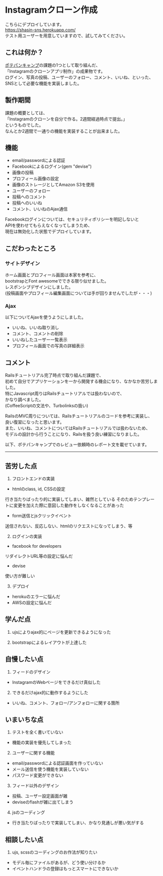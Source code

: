 # Instagramクローン作成
こちらにデプロイしています。  
https://shasin-sns.herokuapp.com/  
テスト用ユーザーを用意していますので、試してみてください。

## これは何か？
[ポテパンキャンプ](https://camp.potepan.com/)の課題の1つとして取り組んだ、  
「Instagramのクローンアプリ制作」の成果物です。  
ログイン、写真の投稿、ユーザーのフォロー、コメント、いいね、といった、  
SNSとして必要な機能を実装しました。

## 製作期間
課題の概要としては、  
「Instagramのクローンを自分で作る。2週間経過時点で提出。」  
というものでした。  
なんとか2週間で一通りの機能を実装することが出来ました。

## 機能
- email/passwordによる認証
- Facebookによるログイン(gem "devise")
- 画像の投稿
- プロフィール画像の設定
- 画像のストレージとしてAmazon S3を使用
- ユーザーのフォロー
- 投稿へのコメント
- 投稿へのいいね
- コメント、いいねのAjax通信

Facebookログインについては、セキュリティポリシーを明記しないと  
APIを使わせてもらえなくなってしまうため、  
現在は無効化した状態でデプロイしています。

## こだわったところ
### サイトデザイン
ホーム画面とプロフィール画面は本家を参考に、  
bootstrapとFont awesomeでできる限り似せました。  
レスポンシブデザインにしました。  
(投稿画面やプロフィール編集画面については手が回りませんでしたが・・・)

### Ajax
以下についてAjaxを使うようにしました。
- いいね、いいね取り消し
- コメント、コメントの削除
- いいねしたユーザー一覧表示
- プロフィール画面での写真の詳細表示

## コメント
Railsチュートリアル完了時点で取り組んだ課題で、  
初めて自分でアプリケーションを一から開発する機会になり、なかなか苦労しました。  
特にJavascript周りはRailsチュートリアルでは扱わないので、  
かなり調べました。  
(CoffeeScriptの文法や、Turbolinksの扱い)

RailsのMVC周りについては、Railsチュートリアルのコードを参考に実装し、  
良い復習になったと思います。  
また、いいね、コメントについてはRailsチュートリアルでは扱わないため、  
モデルの設計から行うことになり、Railsを扱う良い練習になりました。

以下、ポテパンキャンプでのレビュー依頼時のレポート文を載せています。

----

## 苦労した点
1. フロントエンドの実装
  - htmlのclass, id, CSSの設定

   行き当たりばったり的に実装してしまい、雑然としている
   そのためテンプレートに変更を加えた際に意図した動作をしなくなることがあった

  - form送信とjsクリックイベント

   送信されない、反応しない、htmlのリクエストになってしまう、等

  2. ログインの実装
  - facebook for developers

   リダイレクトURL等の設定に悩んだ
  - devise

   使い方が難しい

  3. デプロイ
  - herokuのエラーに悩んだ
  - AWSの設定に悩んだ

## 学んだ点
1. ujsによりajax的にページを更新できるようになった

2. bootstrapによるレイアウトが上達した

## 自慢したい点
1. フィードのデザイン
  - InstagramのWebページをできるだけ真似した

2. できるだけajax的に動作するようにした
  - いいね、コメント、フォロー/アンフォローに関する箇所

## いまいちな点
1. テストを全く書いていない
  - 機能の実装を優先してしまった

2. ユーザーに関する機能
  - email/passwordによる認証画面を作っていない
  - メール送信を使う機能を実装していない
  - パスワード変更ができない

3. フィード以外のデザイン
  - 投稿、ユーザー設定画面が雑
  - deviseのflashが雑に出てしまう

4. jsのコーディング
  - 行き当たりばったりで実装してしまい、かなり見通しが悪い気がする

## 相談したい点
1. ujs, scssのコーディングのお作法が知りたい
  - モデル毎にファイルがあるが、どう使い分けるか
  - イベントハンドラの登録はもっとスマートにできないか
